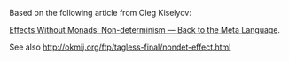 Based on the following article from Oleg Kiselyov:

[Effects Without Monads: Non-determinism — Back to the Meta Language](https://arxiv.org/abs/1905.06544).

See also http://okmij.org/ftp/tagless-final/nondet-effect.html
